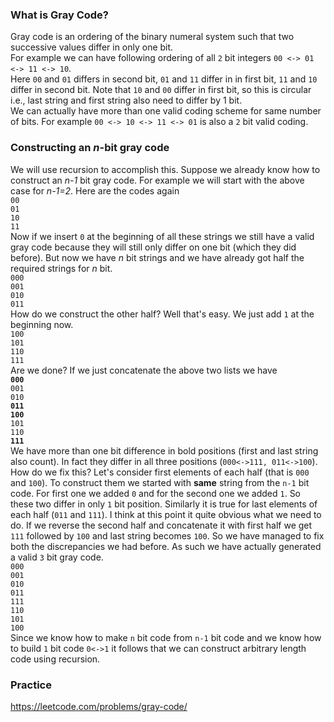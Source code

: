 ### What is Gray Code?
Gray code is an ordering of the binary numeral system such that two successive values differ in only one bit.  
For example we can have following ordering of all `2` bit integers `00 <-> 01 <-> 11 <-> 10`.    
Here `00` and `01` differs in second bit, `01` and `11` differ in in first bit, `11` and `10` differ in second bit. Note that `10` and `00` differ in first bit, so this is circular i.e., last string and first string also need to differ by 1 bit.  
We can actually have more than one valid coding scheme for same number of bits. For example `00 <-> 10 <-> 11 <-> 01` is also a `2` bit valid coding.

### Constructing an *n*-bit gray code 
We will use recursion to accomplish this. Suppose we already know how to construct an *n-1* bit gray code. For example we will start with the above case for *n-1=2*. Here are the codes again  
`00`  
`01`  
`10`  
`11`  
Now if we insert `0` at the beginning of all these strings we still have a valid gray code because they will still only differ on one bit (which they did before). But now we have *n* bit strings and we have already got half the required strings for *n* bit.  
`000`  
`001`  
`010`  
`011`  
How do we construct the other half? Well that's easy. We just add `1` at the beginning now.  
`100`  
`101`  
`110`  
`111`  
Are we done? If we just concatenate the above two lists we have  
**`000`**  
`001`  
`010`  
**`011`**  
**`100`**   
`101`  
`110`  
**`111`**  
We have more than one bit difference in bold positions (first and last string also count). In fact they differ in all three positions (`000<->111, 011<->100`). How do we fix this? Let's consider first elements of each half (that is `000` and `100`). To construct them we started with **same** string from the `n-1` bit code. For first one we added `0` and for the second one we added `1`. So these two differ in only `1` bit position. Similarly it is true for last elements of each half (`011` and `111`). I think at this point it quite obvious what we need to do. If we reverse the second half and concatenate it with first half we get `111` followed by `100` and last string becomes `100`. So we have managed to fix both the discrepancies we had before. As such we have actually generated a valid `3` bit gray code.  
`000`  
`001`  
`010`  
`011`  
`111`  
`110`  
`101`  
`100`   
Since we know how to make `n` bit code from `n-1` bit code and we know how to build `1` bit code `0<->1` it follows that we can construct arbitrary length code using recursion.

### Practice
https://leetcode.com/problems/gray-code/
